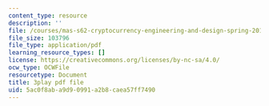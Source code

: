 ```yaml
---
content_type: resource
description: ''
file: /courses/mas-s62-cryptocurrency-engineering-and-design-spring-2018/5ac0f8aba9d90991a2b8caea57ff7490_VT2o4KCEbes.pdf
file_size: 103796
file_type: application/pdf
learning_resource_types: []
license: https://creativecommons.org/licenses/by-nc-sa/4.0/
ocw_type: OCWFile
resourcetype: Document
title: 3play pdf file
uid: 5ac0f8ab-a9d9-0991-a2b8-caea57ff7490
---
```

